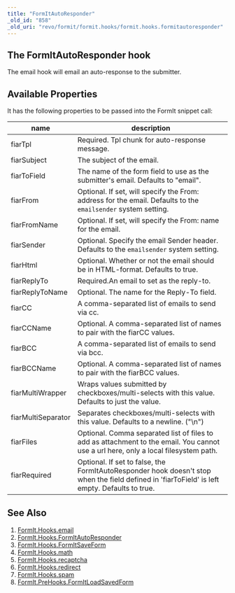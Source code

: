 ```yaml
---
title: "FormItAutoResponder"
_old_id: "858"
_old_uri: "revo/formit/formit.hooks/formit.hooks.formitautoresponder"
---
```


## The FormItAutoResponder hook

 The email hook will email an auto-response to the submitter.

## Available Properties

 It has the following properties to be passed into the FormIt snippet call:

 | name | description |
|------|-------------|
| fiarTpl | Required. Tpl chunk for auto-response message. |
| fiarSubject | The subject of the email. |
| fiarToField | The name of the form field to use as the submitter's email. Defaults to "email". |
| fiarFrom | Optional. If set, will specify the From: address for the email. Defaults to the `emailsender` system setting. |
| fiarFromName | Optional. If set, will specify the From: name for the email. |
| fiarSender | Optional. Specify the email Sender header. Defaults to the `emailsender` system setting. |
| fiarHtml | Optional. Whether or not the email should be in HTML-format. Defaults to true. |
| fiarReplyTo | Required.An email to set as the reply-to. |
| fiarReplyToName | Optional. The name for the Reply-To field. |
| fiarCC | A comma-separated list of emails to send via cc. |
| fiarCCName | Optional. A comma-separated list of names to pair with the fiarCC values. |
| fiarBCC | A comma-separated list of emails to send via bcc. |
| fiarBCCName | Optional. A comma-separated list of names to pair with the fiarBCC values. |
| fiarMultiWrapper | Wraps values submitted by checkboxes/multi-selects with this value. Defaults to just the value. |
| fiarMultiSeparator | Separates checkboxes/multi-selects with this value. Defaults to a newline. ("\\n") |
| fiarFiles | Optional. Comma separated list of files to add as attachment to the email. You cannot use a url here, only a local filesystem path. |
| fiarRequired | Optional. If set to false, the FormItAutoResponder hook doesn't stop when the field defined in 'fiarToField' is left empty. Defaults to true. |

## See Also

1. [FormIt.Hooks.email](/extras/revo/formit/formit.hooks/formit.hooks.email)
2. [FormIt.Hooks.FormItAutoResponder](/extras/revo/formit/formit.hooks/formit.hooks.formitautoresponder)
3. [FormIt.Hooks.FormItSaveForm](http://rtfm.modx.com/extras/revo/formit/formit.hooks/formit.hooks.formitsaveform)
4. [FormIt.Hooks.math](/extras/revo/formit/formit.hooks/formit.hooks.math)
5. [FormIt.Hooks.recaptcha](/extras/revo/formit/formit.hooks/formit.hooks.recaptcha)
6. [FormIt.Hooks.redirect](/extras/revo/formit/formit.hooks/formit.hooks.redirect)
7. [FormIt.Hooks.spam](/extras/revo/formit/formit.hooks/formit.hooks.spam)
8. [FormIt.PreHooks.FormItLoadSavedForm](https://docs.modx.com/extras/revo/formit/formit.hooks/formit.prehooks.formitloadsavedform)